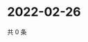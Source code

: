 # 2022-02-26

共 0 条

<!-- BEGIN WEIBO -->
<!-- 最后更新时间 Sat Feb 26 2022 22:00:41 GMT+0800 (China Standard Time) -->

<!-- END WEIBO -->
